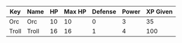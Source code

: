 | Key   | Name  | HP  | Max HP | Defense | Power | XP Given |
| ----- | ----- | --- | ------ | ------- | ----- | -------- |
| Orc   | Orc   | 10  | 10     | 0       | 3     | 35       |
| Troll | Troll | 16  | 16     | 1       | 4     | 100      |
